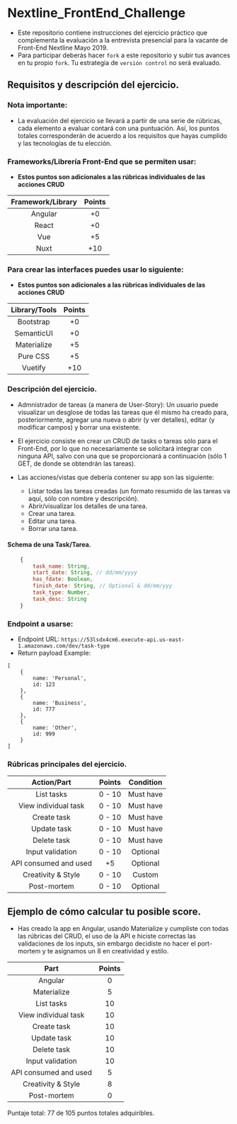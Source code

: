 # Nextline_FrontEnd_Challenge

- Este repositorio contiene instrucciones del ejercicio práctico que complementa la evaluación a la entrevista presencial para la vacante de Front-End Nextline Mayo 2019.
- Para participar deberás hacer `fork` a este repositorio y subir tus avances en tu propio `fork`. Tu estrategia de `versión control` no será evaluado.

## Requisitos y descripción del ejercicio.

### Nota importante:

- La evaluación del ejercicio se llevará a partir de una serie de rúbricas, cada elemento a evaluar contará con una puntuación. Así, los puntos totales corresponderán de acuerdo a los requisitos que hayas cumplido y las tecnologías de tu elección.

### Frameworks/Librería Front-End que se permiten usar:

- **Estos puntos son adicionales a las rúbricas individuales de las acciones CRUD**

| Framework/Library | Points |
|:-----------------:|:------:|
| Angular           | +0     |
| React             | +0     |
| Vue               | +5     |
| Nuxt              | +10    |

### Para crear las interfaces puedes usar lo siguiente:

- **Estos puntos son adicionales a las rúbricas individuales de las acciones CRUD**

| Library/Tools     | Points |
|:-----------------:|:------:|
| Bootstrap         | +0     |
| SemanticUI        | +0     |
| Materialize       | +5     |
| Pure CSS          | +5     |
| Vuetify           | +10    |

### Descripción del ejercicio.

- Admnistrador de tareas (a manera de User-Story): Un usuario puede visualizar un desglose de todas las tareas que él mismo ha creado para, posteriormente, agregar una nueva o abrir (y ver detalles), editar (y modificar campos) y borrar una existente. 
- El ejercicio consiste en crear un CRUD de tasks o tareas sólo para el Front-End, por lo que no necesariamente se solicitará integrar con ninguna API, salvo con una que se proporcionará a continuación (sólo 1 GET, de donde se obtendrán las tareas).

- Las acciones/vistas que debería contener su app son las siguiente:
    - Listar todas las tareas creadas (un formato resumido de las tareas va aquí, sólo con nombre y descripción).
    - Abrir/visualizar los detalles de una tarea.
    - Crear una tarea.
    - Editar una tarea.
    - Borrar una tarea.

#### Schema de una Task/Tarea.
```js
    {
        task_name: String,
        start_date: String, // dd/mm/yyyy
        has_fdate: Boolean,
        finish_date: String, // Optional & dd/mm/yyy
        task_type: Number,
        task_desc: String
    }
```

### Endpoint a usarse:

- Endpoint URL: `https://53lsdx4cm6.execute-api.us-east-1.amazonaws.com/dev/task-type`
- Return payload Example: 

```
[
    {
        name: 'Personal',
        id: 123
    },
    {
        name: 'Business',
        id: 777
    },
    {
        name: 'Other',
        id: 999
    }
]
```

### Rúbricas principales del ejercicio.

| Action/Part           | Points | Condition |
|:---------------------:|:------:|:---------:|
| List tasks            | 0 - 10 | Must have |
| View individual task  | 0 - 10 | Must have |
| Create task           | 0 - 10 | Must have |
| Update task           | 0 - 10 | Must have |
| Delete task           | 0 - 10 | Must have |
| Input validation      | 0 - 10 | Optional  |
| API consumed and used | +5     | Optional  |
| Creativity & Style    | 0 - 10 | Custom    |
| Post-mortem           | 0 - 10 | Optional  |

## Ejemplo de cómo calcular tu posible score.

- Has creado la app en Angular, usando Materialize y cumpliste con todas las rúbricas del CRUD, el uso de la API e hiciste correctas las validaciones de los inputs, sin embargo decidiste no hacer el port-mortem y te asignamos un 8 en creatividad y estilo.

| Part                  | Points |
|:---------------------:|:------:|
| Angular               | 0      |
| Materialize           | 5      |
| List tasks            | 10     |
| View individual task  | 10     |
| Create task           | 10     |
| Update task           | 10     |
| Delete task           | 10     |
| Input validation      | 10     |
| API consumed and used | 5      |
| Creativity & Style    | 8      |
| Post-mortem           | 0      |

Puntaje total: 77 de 105 puntos totales adquiribles.
